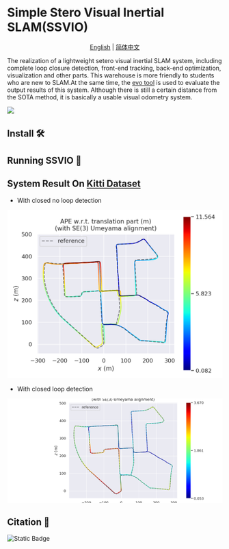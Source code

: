 # Simple Stero Visual Inertial SLAM(SSVIO)

<div align="center">

[English](README.md) | [简体中文](doc/Chinese.md)

</div>


The realization of a lightweight setero visual inertial SLAM system, including complete loop closure detection, front-end tracking, back-end optimization, visualization and other parts. This warehouse is more friendly to students who are new to SLAM.At the same time, the [evo tool](https://github.com/MichaelGrupp/evo) is used to evaluate the output results of this system. Although there is still a certain distance from the SOTA method, it is basically a usable visual odometry system.

![](./result/run_kitti2.gif)


## Install 🛠️


## Running SSVIO 🏃

## System Result On [Kitti Dataset](https://www.cvlibs.net/datasets/kitti/user_register.php)

- With closed no loop detection

![](./result/kitti_00_noloop.png)

- With closed loop detection

![](./result/kitti_00_loop.png)


## Citation 📝

![Static Badge](https://img.shields.io/badge/English-blue)

